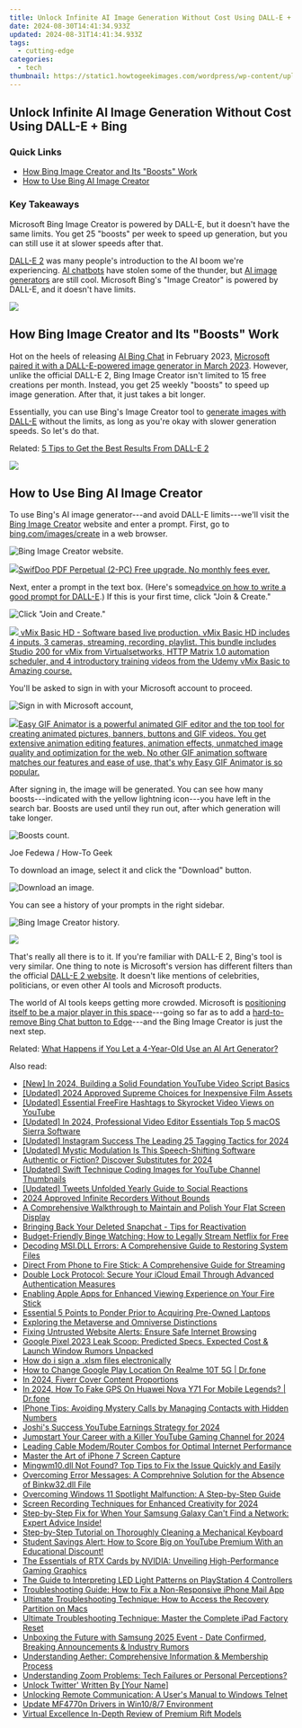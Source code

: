```yaml
---
title: Unlock Infinite AI Image Generation Without Cost Using DALL-E + Bing
date: 2024-08-30T14:41:34.933Z
updated: 2024-08-31T14:41:34.933Z
tags:
  - cutting-edge
categories:
  - tech
thumbnail: https://static1.howtogeekimages.com/wordpress/wp-content/uploads/2023/03/Bing-Image-Creator.png
---
```


## Unlock Infinite AI Image Generation Without Cost Using DALL-E + Bing

### Quick Links

* [How Bing Image Creator and Its "Boosts" Work](https://remote-screen-capture.techidaily.com/in-2024-boosting-creativity-a-compreehensive-guide-to-enhanced-obs-edits/)
* [How to Use Bing AI Image Creator](https://youtube-clips.techidaily.com/in-2024-a-symphony-of-selection-assembling-your-best-music-choices-on-youtube/)

### Key Takeaways

 Microsoft Bing Image Creator is powered by DALL-E, but it doesn't have the same limits. You get 25 "boosts" per week to speed up generation, but you can still use it at slower speeds after that.

[DALL-E 2](https://video-screen-grab.techidaily.com/new-2024-approved-home-sweet-habitat-6-basic-mc-dwellings-demystified/) was many people's introduction to the AI boom we're experiencing. [AI chatbots](https://screen-mirroring-recording.techidaily.com/in-2024-3-must-know-methods-to-record-on-your-ipad/) have stolen some of the thunder, but [AI image generators](https://fox-info.techidaily.com/new-synthesize-stellar-titles-using-ai-insights/) are still cool. Microsoft Bing's "Image Creator" is powered by DALL-E, and it doesn't have limits.

<!-- affiliate ads begin -->
<a href="https://shop.mondly.com/affiliate.php?ACCOUNT=ATISTUDI&AFFILIATE=108875&PATH=https%3A%2F%2Fwww.mondly.com%3FAFFILIATE%3D108875%26RESOURCE%3D%2BGeneral%2B970x90%2B"><img src="https://secure.avangate.com/images/merchant/69c418c33ec2e1a4267fa9bb77fa1428/general-970x90.gif" border="0"></a>
<!-- affiliate ads end -->
##  How Bing Image Creator and Its "Boosts" Work

 Hot on the heels of releasing [AI Bing Chat](https://facebook-video-recording.techidaily.com/new-in-2024-the-insiders-look-at-securing-fb-status-videos/) in February 2023, [Microsoft paired it with a DALL-E-powered image generator in March 2023](https://review-topics.techidaily.com/recover-excel-2013-files-from-virus-infected-pen-drives-for-free-by-stellar-guide/). However, unlike the official DALL-E 2, Bing Image Creator isn't limited to 15 free creations per month. Instead, you get 25 weekly "boosts" to speed up image generation. After that, it just takes a bit longer.

 Essentially, you can use Bing's Image Creator tool to [generate images with DALL-E](https://visual-screen-recording.techidaily.com/updated-myvidhub-testing-a-quest-for-more-features-for-2024/) without the limits, as long as you're okay with slower generation speeds. So let's do that.

Related: [5 Tips to Get the Best Results From DALL-E 2](https://facebook-video-footage.techidaily.com/unveiling-distinctions-a-look-at-youtube-and-dailymention-for-2024/) 

<!-- affiliate ads begin -->
<a href="https://shop.incomedia.eu/order/checkout.php?PRODS=12730965&QTY=1&AFFILIATE=108875&CART=1"><img src="https://incomedia.eu/files/images/affiliates/w5/03_WBSX5_728x90_red_CTA.jpg" border="0"></a>
<!-- affiliate ads end -->
##  How to Use Bing AI Image Creator

 To use Bing's AI image generator---and avoid DALL-E limits---we'll visit the [Bing Image Creator](https://www.bing.com/images/create) website and enter a prompt. First, go to [bing.com/images/create](https://www.bing.com/images/create) in a web browser.

![Bing Image Creator website.](https://static1.howtogeekimages.com/wordpress/wp-content/uploads/2023/03/2023-03-21_11-24-27.jpg) 

<!-- affiliate ads begin -->
<a href="https://purchase.swifdoo.com/order/checkout.php?PRODS=38709260&QTY=1&AFFILIATE=108875&CART=1"><img src="https://secure.avangate.com/images/merchant/8b932759a5a04ddb34bf79e3f9072e4b/products/Product%20box%20white-1024x1024.png" border="0">SwifDoo PDF Perpetual (2-PC)  Free upgrade. No monthly fees ever. </a>
<!-- affiliate ads end -->
 Next, enter a prompt in the text box. (Here's some[advice on how to write a good prompt for DALL-E](https://facebook-video-footage.techidaily.com/unveiling-distinctions-a-look-at-youtube-and-dailymention-for-2024/).) If this is your first time, click "Join & Create."

![Click "Join and Create."](https://static1.howtogeekimages.com/wordpress/wp-content/uploads/2023/03/2023-03-21_11-26-26.jpg) 

<!-- affiliate ads begin -->
<a href="https://secure.2checkout.com/order/checkout.php?PRODS=4718728&QTY=1&AFFILIATE=108875&CART=1"> <img src="https://secure.avangate.com/images/merchant/ce9a6fb2becc2d235e62b125e9260102/products/vMixCallScreenshot1-large.jpg" border="0"> vMix Basic HD - Software based live production. vMix Basic HD includes 4 inputs, 3 cameras, streaming, recording, playlist. 
This bundle includes Studio 200 for vMix from Virtualsetworks, HTTP Matrix 1.0 automation scheduler, and 4 introductory training videos from the Udemy vMix Basic to Amazing course. </a>
<!-- affiliate ads end -->
 You'll be asked to sign in with your Microsoft account to proceed.

![Sign in with Microsoft account,](https://static1.howtogeekimages.com/wordpress/wp-content/uploads/2023/03/2023-03-21_11-29-14.jpg) 

<!-- affiliate ads begin -->
<a href="https://secure.2checkout.com/order/checkout.php?PRODS=174416&QTY=1&AFFILIATE=108875&CART=1"><img src="https://www.easygifanimator.net/images/gif-animator.png" border="0">Easy GIF Animator is a powerful animated GIF editor and the top tool for creating animated pictures, banners, buttons and GIF videos. You get extensive animation editing features, animation effects, unmatched image quality and optimization for the web. No other GIF animation software matches our features and ease of use, that's why Easy GIF Animator is so popular.</a>
<!-- affiliate ads end -->
 After signing in, the image will be generated. You can see how many boosts---indicated with the yellow lightning icon---you have left in the search bar. Boosts are used until they run out, after which generation will take longer.

![Boosts count.](https://static1.howtogeekimages.com/wordpress/wp-content/uploads/2023/03/2023-03-21_11-32-03.jpg) 

Joe Fedewa / How-To Geek

 To download an image, select it and click the "Download" button.

![Download an image.](https://static1.howtogeekimages.com/wordpress/wp-content/uploads/2023/03/2023-03-21_11-34-06.jpg) 

 You can see a history of your prompts in the right sidebar.

![Bing Image Creator history.](https://static1.howtogeekimages.com/wordpress/wp-content/uploads/2023/03/2023-03-21_11-38-20.jpg) 

<!-- affiliate ads begin -->
<a href="https://shop.systoolsgroup.com/affiliate.php?ACCOUNT=SYSTOOBY&AFFILIATE=108875&PATH=https%3A%2F%2Fwww.systoolsgroup.com%3FAFFILIATE%3D108875%26RESOURCE%3DSysTools%2BSQL%2BRecovery"><img src="https://www.systoolsgroup.com/box/sql-recovery.png" border="0"></a>
<!-- affiliate ads end -->
 That's really all there is to it. If you're familiar with DALL-E 2, Bing's tool is very similar. One thing to note is Microsoft's version has different filters than the official [DALL-E 2 website](https://labs.openai.com/). It doesn't like mentions of celebrities, politicians, or even other AI tools and Microsoft products.

 The world of AI tools keeps getting more crowded. Microsoft is [positioning itself to be a major player in this space](https://facebook-clips.techidaily.com/updated-in-2024-maximize-video-impact-with-full-screen-settings/)\---going so far as to add a [hard-to-remove Bing Chat button to Edge](https://screen-mirror.techidaily.com/in-2024-overview-of-the-best-oppo-a1x-5g-screen-mirroring-app-drfone-by-drfone-android/)\---and the Bing Image Creator is just the next step.

Related: [What Happens if You Let a 4-Year-Old Use an AI Art Generator?](https://visual-screen-recording.techidaily.com/updated-myvidhub-testing-a-quest-for-more-features-for-2024/)

<ins class="adsbygoogle"
     style="display:block"
     data-ad-format="autorelaxed"
     data-ad-client="ca-pub-7571918770474297"
     data-ad-slot="1223367746"></ins>



<ins class="adsbygoogle"
     style="display:block"
     data-ad-client="ca-pub-7571918770474297"
     data-ad-slot="8358498916"
     data-ad-format="auto"
     data-full-width-responsive="true"></ins>

<span class="atpl-alsoreadstyle">Also read:</span>
<div><ul>
<li><a href="https://youtube-docs.techidaily.com/n-2024-building-a-solid-foundation-youtube-video-script-basics/"><u>[New] In 2024, Building a Solid Foundation  YouTube Video Script Basics</u></a></li>
<li><a href="https://youtube-docs.techidaily.com/ed-2024-approved-supreme-choices-for-inexpensive-film-assets/"><u>[Updated] 2024 Approved  Supreme Choices for Inexpensive Film Assets</u></a></li>
<li><a href="https://youtube-video-recordings.techidaily.com/updated-essential-freefire-hashtags-to-skyrocket-video-views-on-youtube/"><u>[Updated] Essential FreeFire Hashtags to Skyrocket Video Views on YouTube</u></a></li>
<li><a href="https://article-knowledge.techidaily.com/updated-in-2024-professional-video-editor-essentials-top-5-macos-sierra-software/"><u>[Updated] In 2024, Professional Video Editor Essentials  Top 5 macOS Sierra Software</u></a></li>
<li><a href="https://instagram-videos.techidaily.com/updated-instagram-success-the-leading-25-tagging-tactics-for-2024/"><u>[Updated] Instagram Success  The Leading 25 Tagging Tactics for 2024</u></a></li>
<li><a href="https://vp-tips.techidaily.com/updated-mystic-modulation-is-this-speech-shifting-software-authentic-or-fiction-discover-substitutes-for-2024/"><u>[Updated] Mystic Modulation  Is This Speech-Shifting Software Authentic or Fiction? Discover Substitutes for 2024</u></a></li>
<li><a href="https://facebook-video-footage.techidaily.com/updated-swift-technique-coding-images-for-youtube-channel-thumbnails/"><u>[Updated] Swift Technique  Coding Images for YouTube Channel Thumbnails</u></a></li>
<li><a href="https://twitter-videos.techidaily.com/updated-tweets-unfolded-yearly-guide-to-social-reactions/"><u>[Updated] Tweets Unfolded  Yearly Guide to Social Reactions</u></a></li>
<li><a href="https://screen-capture.techidaily.com/2024-approved-infinite-recorders-without-bounds/"><u>2024 Approved  Infinite Recorders Without Bounds</u></a></li>
<li><a href="https://techtrends.techidaily.com/a-comprehensive-walkthrough-to-maintain-and-polish-your-flat-screen-display/"><u>A Comprehensive Walkthrough to Maintain and Polish Your Flat Screen Display</u></a></li>
<li><a href="https://tech-renaissance.techidaily.com/bringing-back-your-deleted-snapchat-tips-for-reactivation/"><u>Bringing Back Your Deleted Snapchat - Tips for Reactivation</u></a></li>
<li><a href="https://tech-renaissance.techidaily.com/budget-friendly-binge-watching-how-to-legally-stream-netflix-for-free/"><u>Budget-Friendly Binge Watching: How to Legally Stream Netflix for Free</u></a></li>
<li><a href="https://tech-renaissance.techidaily.com/decoding-msidll-errors-a-comprehensive-guide-to-restoring-system-files/"><u>Decoding MSI.DLL Errors: A Comprehensive Guide to Restoring System Files</u></a></li>
<li><a href="https://tech-renaissance.techidaily.com/direct-from-phone-to-fire-stick-a-comprehensive-guide-for-streaming/"><u>Direct From Phone to Fire Stick: A Comprehensive Guide for Streaming</u></a></li>
<li><a href="https://tech-renaissance.techidaily.com/double-lock-protocol-secure-your-icloud-email-through-advanced-authentication-measures/"><u>Double Lock Protocol: Secure Your iCloud Email Through Advanced Authentication Measures</u></a></li>
<li><a href="https://tech-renaissance.techidaily.com/enabling-apple-apps-for-enhanced-viewing-experience-on-your-fire-stick/"><u>Enabling Apple Apps for Enhanced Viewing Experience on Your Fire Stick</u></a></li>
<li><a href="https://tech-renaissance.techidaily.com/essential-5-points-to-ponder-prior-to-acquiring-pre-owned-laptops/"><u>Essential 5 Points to Ponder Prior to Acquiring Pre-Owned Laptops</u></a></li>
<li><a href="https://article-posts.techidaily.com/exploring-the-metaverse-and-omniverse-distinctions/"><u>Exploring the Metaverse and Omniverse Distinctions</u></a></li>
<li><a href="https://tech-renaissance.techidaily.com/fixing-untrusted-website-alerts-ensure-safe-internet-browsing/"><u>Fixing Untrusted Website Alerts: Ensure Safe Internet Browsing</u></a></li>
<li><a href="https://tech-renaissance.techidaily.com/google-pixel-2023-leak-scoop-predicted-specs-expected-cost-and-launch-window-rumors-unpacked/"><u>Google Pixel 2023 Leak Scoop: Predicted Specs, Expected Cost & Launch Window Rumors Unpacked</u></a></li>
<li><a href="https://phone-solutions.techidaily.com/how-do-i-sign-a-xlsm-files-electronically-by-ldigisigner-sign-a-excel-sign-a-excel/"><u>How do i sign a .xlsm files electronically</u></a></li>
<li><a href="https://fake-location.techidaily.com/how-to-change-google-play-location-on-realme-10t-5g-drfone-by-drfone-virtual-android/"><u>How to Change Google Play Location On Realme 10T 5G | Dr.fone</u></a></li>
<li><a href="https://facebook-video-files.techidaily.com/in-2024-fiverr-cover-content-proportions/"><u>In 2024, Fiverr Cover Content Proportions</u></a></li>
<li><a href="https://review-topics.techidaily.com/in-2024-how-to-fake-gps-on-huawei-nova-y71-for-mobile-legends-drfone-by-drfone-virtual-android/"><u>In 2024, How To Fake GPS On Huawei Nova Y71 For Mobile Legends? | Dr.fone</u></a></li>
<li><a href="https://tech-renaissance.techidaily.com/iphone-tips-avoiding-mystery-calls-by-managing-contacts-with-hidden-numbers/"><u>IPhone Tips: Avoiding Mystery Calls by Managing Contacts with Hidden Numbers</u></a></li>
<li><a href="https://youtube-stream.techidaily.com/joshis-success-youtube-earnings-strategy-for-2024/"><u>Joshi's Success  YouTube Earnings Strategy for 2024</u></a></li>
<li><a href="https://youtube-sure.techidaily.com/tart-your-career-with-a-killer-youtube-gaming-channel-for-2024/"><u>Jumpstart Your Career with a Killer YouTube Gaming Channel for 2024</u></a></li>
<li><a href="https://tech-renaissance.techidaily.com/leading-cable-modemrouter-combos-for-optimal-internet-performance/"><u>Leading Cable Modem/Router Combos for Optimal Internet Performance</u></a></li>
<li><a href="https://screen-video-capture.techidaily.com/master-the-art-of-iphone-7-screen-capture/"><u>Master the Art of iPhone 7 Screen Capture</u></a></li>
<li><a href="https://tech-renaissance.techidaily.com/mingwm10dll-not-found-top-tips-to-fix-the-issue-quickly-and-easily/"><u>Mingwm10.dll Not Found? Top Tips to Fix the Issue Quickly and Easily</u></a></li>
<li><a href="https://technical-tips.techidaily.com/overcoming-error-messages-a-comprehnive-solution-for-the-absence-of-binkw32dll-file/"><u>Overcoming Error Messages: A Comprehnive Solution for the Absence of Binkw32.dll File</u></a></li>
<li><a href="https://win-solutions.techidaily.com/overcoming-windows-11-spotlight-malfunction-a-step-by-step-guide/"><u>Overcoming Windows 11 Spotlight Malfunction: A Step-by-Step Guide</u></a></li>
<li><a href="https://digital-screen-recording.techidaily.com/screen-recording-techniques-for-enhanced-creativity-for-2024/"><u>Screen Recording Techniques for Enhanced Creativity for 2024</u></a></li>
<li><a href="https://tech-renaissance.techidaily.com/step-by-step-fix-for-when-your-samsung-galaxy-cant-find-a-network-expert-advice-inside/"><u>Step-by-Step Fix for When Your Samsung Galaxy Can't Find a Network: Expert Advice Inside!</u></a></li>
<li><a href="https://tech-renaissance.techidaily.com/step-by-step-tutorial-on-thoroughly-cleaning-a-mechanical-keyboard/"><u>Step-by-Step Tutorial on Thoroughly Cleaning a Mechanical Keyboard</u></a></li>
<li><a href="https://tech-renaissance.techidaily.com/student-savings-alert-how-to-score-big-on-youtube-premium-with-an-educational-discount/"><u>Student Savings Alert: How to Score Big on YouTube Premium With an Educational Discount!</u></a></li>
<li><a href="https://tech-renaissance.techidaily.com/the-essentials-of-rtx-cards-by-nvidia-unveiling-high-performance-gaming-graphics/"><u>The Essentials of RTX Cards by NVIDIA: Unveiling High-Performance Gaming Graphics</u></a></li>
<li><a href="https://tech-renaissance.techidaily.com/the-guide-to-interpreting-led-light-patterns-on-playstation-4-controllers/"><u>The Guide to Interpreting LED Light Patterns on PlayStation 4 Controllers</u></a></li>
<li><a href="https://tech-renaissance.techidaily.com/troubleshooting-guide-how-to-fix-a-non-responsive-iphone-mail-app/"><u>Troubleshooting Guide: How to Fix a Non-Responsive iPhone Mail App</u></a></li>
<li><a href="https://tech-renaissance.techidaily.com/ultimate-troubleshooting-technique-how-to-access-the-recovery-partition-on-macs/"><u>Ultimate Troubleshooting Technique: How to Access the Recovery Partition on Macs</u></a></li>
<li><a href="https://tech-renaissance.techidaily.com/ultimate-troubleshooting-technique-master-the-complete-ipad-factory-reset/"><u>Ultimate Troubleshooting Technique: Master the Complete iPad Factory Reset</u></a></li>
<li><a href="https://tech-renaissance.techidaily.com/unboxing-the-future-with-samsung-2025-event-date-confirmed-breaking-announcements-and-industry-rumors/"><u>Unboxing the Future with Samsung 2025 Event - Date Confirmed, Breaking Announcements & Industry Rumors</u></a></li>
<li><a href="https://tech-renaissance.techidaily.com/understanding-aether-comprehensive-information-and-membership-process/"><u>Understanding Aether: Comprehensive Information & Membership Process</u></a></li>
<li><a href="https://tech-renaissance.techidaily.com/understanding-zoom-problems-tech-failures-or-personal-perceptions/"><u>Understanding Zoom Problems: Tech Failures or Personal Perceptions?</u></a></li>
<li><a href="https://twitter-clips.techidaily.com/unlock-twitter-written-by-your-name/"><u>Unlock Twitter' Written By  [Your Name]</u></a></li>
<li><a href="https://tech-renaissance.techidaily.com/unlocking-remote-communication-a-users-manual-to-windows-telnet/"><u>Unlocking Remote Communication: A User's Manual to Windows Telnet</u></a></li>
<li><a href="https://printer-issues.techidaily.com/update-mf4770n-drivers-in-win1087-environment/"><u>Update MF4770n Drivers in Win10/8/7 Environment</u></a></li>
<li><a href="https://fox-access.techidaily.com/virtual-excellence-in-depth-review-of-premium-rift-models/"><u>Virtual Excellence  In-Depth Review of Premium Rift Models</u></a></li>
</ul></div>
